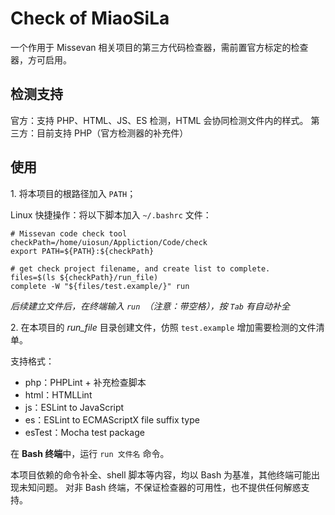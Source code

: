 # Check of MiaoSiLa

一个作用于 Missevan 相关项目的第三方代码检查器，需前置官方标定的检查器，方可启用。

## 检测支持

官方：支持 PHP、HTML、JS、ES 检测，HTML 会协同检测文件内的样式。
第三方：目前支持 PHP（官方检测器的补充件）

## 使用

1\. 将本项目的根路径加入 `PATH`；

Linux 快捷操作：将以下脚本加入 `~/.bashrc` 文件：

```shell
# Missevan code check tool
checkPath=/home/uiosun/Appliction/Code/check
export PATH=${PATH}:${checkPath}

# get check project filename, and create list to complete.
files=$(ls ${checkPath}/run_file)
complete -W "${files/test.example/}" run
```

*后续建立文件后，在终端输入 `run `（注意：带空格），按 `Tab` 有自动补全*

2\. 在本项目的 *run_file* 目录创建文件，仿照 `test.example` 增加需要检测的文件清单。

支持格式：

 - php：PHPLint + 补充检查脚本
 - html：HTMLLint
 - js：ESLint to JavaScript
 - es：ESLint to ECMAScriptX file suffix type
 - esTest：Mocha test package

在 **Bash 终端**中，运行 `run 文件名` 命令。

本项目依赖的命令补全、shell 脚本等内容，均以 Bash 为基准，其他终端可能出现未知问题。
对非 Bash 终端，不保证检查器的可用性，也不提供任何解惑支持。
